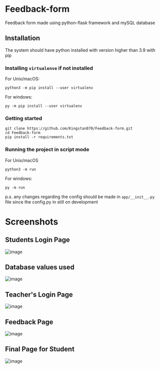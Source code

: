 # Feedback-form
Feedback form made using python-flask framework and mySQL database

## Installation 
The system should have python installed with version higher than 3.9 with pip
### Installing `virtualenve` if not installed
 For Unix/macOS:
```
python3 -m pip install --user virtualenv
```
 For windows:
```
py -m pip install --user virtualenv
```
### Getting started 
```
git clone https://github.com/Kingstan070/Feedback-form.git
cd Feedback-form
pip install -r requirements.txt
```
### Running the project in script mode
  For  Unix/macOS
```
python3 -m run
```
  For windows:
```
py -m run
```
p.s. any changes regarding the config should be made in `app/__init__.py` file since the config.py in still on development

# Screenshots
## Students Login Page
![image](https://user-images.githubusercontent.com/57780237/149669851-d96af2f1-7ea5-449b-8a4d-08f8ed7b0c01.png)

## Database values used
![image](https://user-images.githubusercontent.com/57780237/149669911-01d4a23c-342c-4b29-8567-7c774f4c9083.png)

## Teacher's Login Page
![image](https://user-images.githubusercontent.com/57780237/149669958-c43d9691-e683-43a5-ad89-882e3d2d1bc1.png)

## Feedback Page
![image](https://user-images.githubusercontent.com/57780237/149670005-2226250a-681e-40de-b561-7d96b19eb565.png)

## Final Page for Student
![image](https://user-images.githubusercontent.com/57780237/149670059-d6888170-18f7-4f36-a679-02ecd3953730.png)

